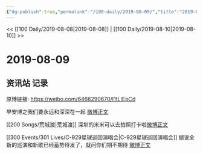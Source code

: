 ```yaml
---
{"dg-publish":true,"permalink":"/100-daily/2019-08-09/","title":"2019-08-09"}
---
```



<< [[100 Daily/2019-08-08\|2019-08-08]] | [[100 Daily/2019-08-10\|2019-08-10]] >>

# 2019-08-09

## 资讯站 记录

原博链接: https://weibo.com/6466290670/I1tLIEpCd

早安博之我们要永远和深深在一起 [微博正文](https://m.weibo.cn/6466290670/4403299459907315)

[[200 Songs/荒城渡\|荒城渡]]
深圳的米米可以去拍照打卡啦[微博正文](https://m.weibo.cn/6466290670/4403398079764925)

[[300 Events/301 Lives/C-929星球巡回演唱会\|C-929星球巡回演唱会]]
据说全新的巡演和新歌已经蓄势待发了，就问你们期不期待
[微博正文](https://m.weibo.cn/6466290670/4403435040465278)
